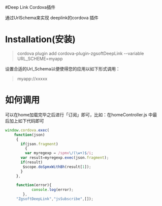 ﻿#Deep Link Cordova插件

通过UrlSchema来实现 deeplink的cordova 插件  

# Installation(安装)  
> cordova plugin add cordova-plugin-zgsoftDeepLink --variable URL_SCHEME=myapp

设置合适的Url_Schema以便使得您的应用以如下形式调用：

> myapp://xxxxx    

# 如何调用  

可以在home加载完毕之后进行「订阅」即可，比如：在homeController.js 中最后加上如下代码即可

`````` javascript
window.cordova.exec(
    function(json)
     {
       if(json.fragment)
         {
         var myregexp = /spmx\/(\w+)$/i;
       var result=myregexp.exec(json.fragment);
       if(result)
        $scope.doSpmxWithBh(result[1]);
       }
     },
     
     function(error){
            console.log(error);
        },
     "ZgsoftDeepLink","jsSubscribe",[]);

``````